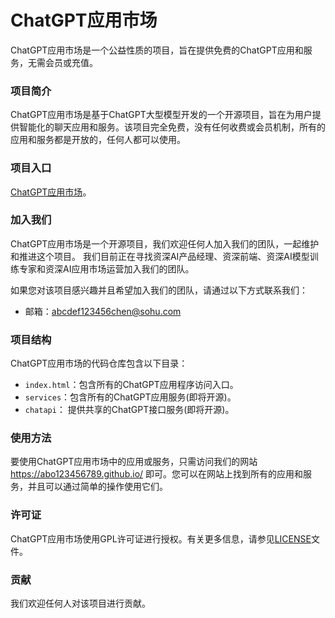 # ChatGPT应用市场

ChatGPT应用市场是一个公益性质的项目，旨在提供免费的ChatGPT应用和服务，无需会员或充值。

### 项目简介

ChatGPT应用市场是基于ChatGPT大型模型开发的一个开源项目，旨在为用户提供智能化的聊天应用和服务。该项目完全免费，没有任何收费或会员机制，所有的应用和服务都是开放的，任何人都可以使用。

### 项目入口
[ChatGPT应用市场](https://abo123456789.github.io "chatggpt应用市场")。


### 加入我们

ChatGPT应用市场是一个开源项目，我们欢迎任何人加入我们的团队，一起维护和推进这个项目。
我们目前正在寻找资深AI产品经理、资深前端、资深AI模型训练专家和资深AI应用市场运营加入我们的团队。

如果您对该项目感兴趣并且希望加入我们的团队，请通过以下方式联系我们：

- 邮箱：abcdef123456chen@sohu.com

### 项目结构

ChatGPT应用市场的代码仓库包含以下目录：

- `index.html`：包含所有的ChatGPT应用程序访问入口。
- `services`：包含所有的ChatGPT应用服务(即将开源)。
- `chatapi`： 提供共享的ChatGPT接口服务(即将开源)。
### 使用方法

要使用ChatGPT应用市场中的应用或服务，只需访问我们的网站 https://abo123456789.github.io/ 即可。您可以在网站上找到所有的应用和服务，并且可以通过简单的操作使用它们。

### 许可证

ChatGPT应用市场使用GPL许可证进行授权。有关更多信息，请参见[LICENSE](https://github.com/abo123456789/abo123456789.github.io/blob/master/LICENSE.rst)文件。

### 贡献

我们欢迎任何人对该项目进行贡献。